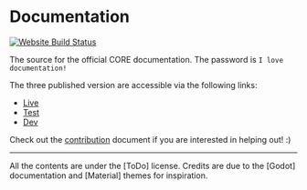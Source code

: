 # Documentation

[![Website Build Status](https://api.netlify.com/api/v1/badges/c0780d7f-a678-49fd-b50e-ffe26f95147f/deploy-status)](https://app.netlify.com/sites/manticore-docs/deploys)

The source for the official CORE documentation.
The password is `I love documentation!`

The three published version are accessible via the following links:

* [Live](https://docs.manticoreplatform.com/)
* [Test](https://pts-publish--manticore-docs.netlify.com/)
* [Dev](https://dev-publish--manticore-docs.netlify.com/)

Check out the [contribution](CONTRIBUTING.MD) document if you are interested in
helping out! :)

---

All the contents are under the [ToDo] license. Credits are due to the [Godot] documentation and
[Material] themes for inspiration.
